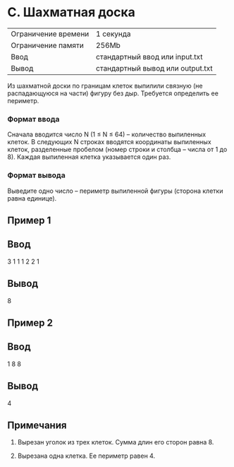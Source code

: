 # C. Шахматная доска
|  |  |
|--|--|
|Ограничение времени | 1 секунда |
|Ограничение памяти | 256Mb|
|Ввод | стандартный ввод или input.txt|
|Вывод | стандартный вывод или output.txt|

Из шахматной доски по границам клеток выпилили связную (не распадающуюся на части) фигуру без дыр. Требуется определить ее периметр.

### Формат ввода

Сначала вводится число N (1 ≤ N ≤ 64) – количество выпиленных клеток. В следующих N строках вводятся координаты выпиленных клеток, разделенные пробелом (номер строки и столбца – числа от 1 до 8). Каждая выпиленная клетка указывается один раз.


### Формат вывода

Выведите одно число – периметр выпиленной фигуры (сторона клетки равна единице).

## Пример 1
## Ввод	
3
1 1
1 2
2 1


## Вывод
8

## Пример 2
## Ввод	
1
8 8


## Вывод
4

## Примечания
1) Вырезан уголок из трех клеток. Сумма длин его сторон равна 8.

2) Вырезана одна клетка. Ее периметр равен 4.



